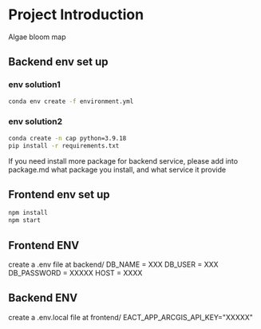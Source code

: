 # Project Introduction

Algae bloom map


## Backend env set up

### env solution1
```bash
conda env create -f environment.yml
```

### env solution2
```bash
conda create -n cap python=3.9.18
pip install -r requirements.txt
```
If you need install more package for backend service, please add into package.md
what package you install, and what service it provide



## Frontend env set up 
```bash
npm install
npm start
```


## Frontend ENV
create a .env file at backend/
DB_NAME = XXX
DB_USER = XXX
DB_PASSWORD = XXXXX
HOST = XXXX



## Backend ENV
create a .env.local file at frontend/
EACT_APP_ARCGIS_API_KEY="XXXXX"

